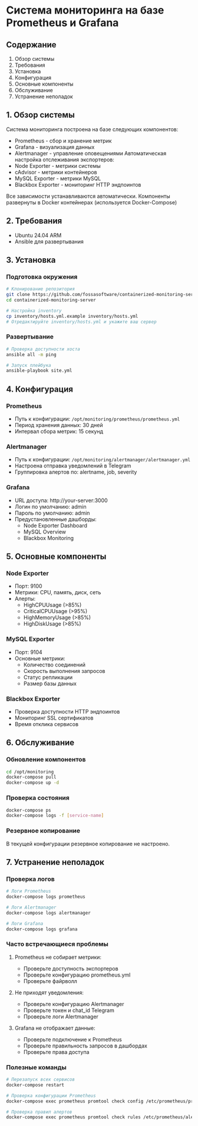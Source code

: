 # Система мониторинга на базе Prometheus и Grafana

## Содержание
1. Обзор системы
2. Требования
3. Установка
4. Конфигурация
5. Основные компоненты
6. Обслуживание
7. Устранение неполадок

## 1. Обзор системы
Система мониторинга построена на базе следующих компонентов:
- Prometheus - сбор и хранение метрик
- Grafana - визуализация данных
- Alertmanager - управление оповещениями
Автоматическая настройка отслеживания экспортеров:
- Node Exporter - метрики системы
- cAdvisor - метрики контейнеров
- MySQL Exporter - метрики MySQL
- Blackbox Exporter - мониторинг HTTP эндпоинтов

Все зависимости устанавливаются автоматически.
Компоненты развернуты в Docker контейнерах (используется Docker-Compose)

## 2. Требования
- Ubuntu 24.04 ARM
- Ansible для развертывания

## 3. Установка

### Подготовка окружения
```bash
# Клонирование репозитория
git clone https://github.com/fossasoftware/containerized-monitoring-server.git
cd containerized-monitoring-server

# Настройка inventory
cp inventory/hosts.yml.example inventory/hosts.yml
# Отредактируйте inventory/hosts.yml и укажите ваш сервер
```

### Развертывание
```bash
# Проверка доступности хоста
ansible all -m ping

# Запуск плейбука
ansible-playbook site.yml
```

## 4. Конфигурация

### Prometheus
- Путь к конфигурации: `/opt/monitoring/prometheus/prometheus.yml`
- Период хранения данных: 30 дней
- Интервал сбора метрик: 15 секунд

### Alertmanager
- Путь к конфигурации: `/opt/monitoring/alertmanager/alertmanager.yml`
- Настроена отправка уведомлений в Telegram
- Группировка алертов по: alertname, job, severity

### Grafana
- URL доступа: http://your-server:3000
- Логин по умолчанию: admin
- Пароль по умолчанию: admin
- Предустановленные дашборды:
  - Node Exporter Dashboard
  - MySQL Overview
  - Blackbox Monitoring

## 5. Основные компоненты

### Node Exporter
- Порт: 9100
- Метрики: CPU, память, диск, сеть
- Алерты:
  - HighCPUUsage (>85%)
  - CriticalCPUUsage (>95%)
  - HighMemoryUsage (>85%)
  - HighDiskUsage (>85%)

### MySQL Exporter
- Порт: 9104
- Основные метрики:
  - Количество соединений
  - Скорость выполнения запросов
  - Статус репликации
  - Размер базы данных

### Blackbox Exporter
- Проверка доступности HTTP эндпоинтов
- Мониторинг SSL сертификатов
- Время отклика сервисов

## 6. Обслуживание

### Обновление компонентов
```bash
cd /opt/monitoring
docker-compose pull
docker-compose up -d
```

### Проверка состояния
```bash
docker-compose ps
docker-compose logs -f [service-name]
```

### Резервное копирование
В текущей конфигурации резервное копирование не настроено.

## 7. Устранение неполадок

### Проверка логов
```bash
# Логи Prometheus
docker-compose logs prometheus

# Логи Alertmanager
docker-compose logs alertmanager

# Логи Grafana
docker-compose logs grafana
```

### Часто встречающиеся проблемы

1. Prometheus не собирает метрики:
   - Проверьте доступность экспортеров
   - Проверьте конфигурацию prometheus.yml
   - Проверьте файрволл

2. Не приходят уведомления:
   - Проверьте конфигурацию Alertmanager
   - Проверьте токен и chat_id Telegram
   - Проверьте логи Alertmanager

3. Grafana не отображает данные:
   - Проверьте подключение к Prometheus
   - Проверьте правильность запросов в дашбордах
   - Проверьте права доступа

### Полезные команды
```bash
# Перезапуск всех сервисов
docker-compose restart

# Проверка конфигурации Prometheus
docker-compose exec prometheus promtool check config /etc/prometheus/prometheus.yml

# Проверка правил алертов
docker-compose exec prometheus promtool check rules /etc/prometheus/alerts.yml
```
